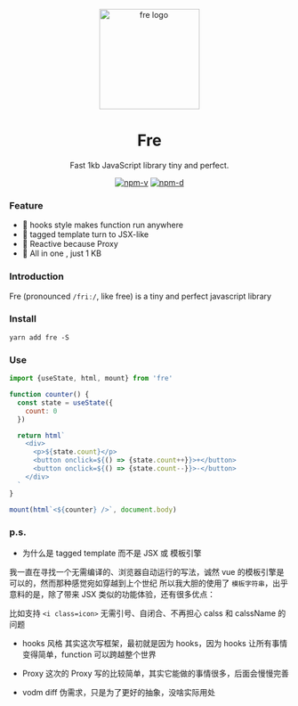 <p align="center"><img src="http://wx2.sinaimg.cn/mw690/0060lm7Tly1ftpm5b3ihfj3096097aaj.jpg" alt="fre logo" width="180"></p>
<h1 align="center">Fre</h1>
<p align="center">Fast 1kb JavaScript library tiny and perfect.</p>
<p align="center">
<a href="https://npmjs.com/package/fre"><img src="https://img.shields.io/npm/v/fre.svg?style=flat-square" alt="npm-v"></a>
<a href="https://npmjs.com/package/fre"><img src="https://img.shields.io/npm/dm/fre.svg?style=flat-square" alt="npm-d"></a>
</p>

### Feature

- :tada: hooks style makes function run anywhere
- :confetti_ball: tagged template turn to JSX-like
- :mega: Reactive because Proxy
- :confetti_ball: All in one , just 1 KB


### Introduction

Fre (pronounced `/friː/`, like free) is a tiny and perfect javascript library


### Install

```shell
yarn add fre -S
```

### Use

```JavaScript
import {useState, html, mount} from 'fre'

function counter() {
  const state = useState({
    count: 0
  })

  return html`
    <div>
      <p>${state.count}</p>
      <button onclick=${() => {state.count++}}>+</button>
      <button onclick=${() => {state.count--}}>-</button>
    </div> 
  `
}

mount(html`<${counter} />`, document.body)

```
### p.s.

* 为什么是 tagged template 而不是 JSX 或 模板引擎

我一直在寻找一个无需编译的、浏览器自动运行的写法，诚然 vue 的模板引擎是可以的，然而那种感觉宛如穿越到上个世纪
所以我大胆的使用了 `模板字符串`，出乎意料的是，除了带来 JSX 类似的功能体验，还有很多优点：

比如支持 `<i class=icon>` 无需引号、自闭合、不再担心 calss 和 calssName 的问题

* hooks 风格
其实这次写框架，最初就是因为 hooks，因为 hooks 让所有事情变得简单，function 可以跨越整个世界

* Proxy
这次的 Proxy 写的比较简单，其实它能做的事情很多，后面会慢慢完善

* vodm diff
伪需求，只是为了更好的抽象，没啥实际用处

